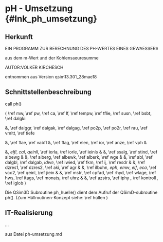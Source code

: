 pH - Umsetzung {#lnk_ph_umsetzung}
==================

## Herkunft ##

EIN PROGRAMM ZUR BERECHNUNG DES PH-WERTES EINES GEWAESSERS 

aus dem m-Wert und der Kohlensaeuresumme

AUTOR:VOLKER KIRCHESCH

entnommen aus Version qsim13.301_28mae18


## Schnittstellenbeschreibung ##

call ph()

( \ref mw, \ref pw, \ref ca, \ref lf, \ref tempw, \ref tflie, \ref susn, \ref bsbt, \ref dalgki

&, \ref dalggr, \ref dalgak, \ref dalgag, \ref po2p, \ref po2r, \ref rau, \ref vmitt, \ref tiefe

&, \ref flae, \ref vabfl
&, \ref flag, \ref elen, \ref ior, \ref anze, \ref vph                                 &

&, *elfl*, *cal*, *qeinll*, \ref iorla, \ref iorle, \ref ieinls                     &
&, \ref ssalg, \ref stind, \ref albewg                                     &
&, \ref alberg, \ref albewk, \ref alberk, \ref wge                               &
&, \ref abl, \ref dalgbl, \ref dalgab, *idwe*, \ref iwied, \ref fkm, \ref ij, \ref resdr              &
&, \ref dzres1, \ref dzres2, \ref aki, \ref agr                                  &
&, \ref ilbuhn, *eph*, *emw*, *elf*, *eca*, \ref vco2, \ref qeinl, \ref jiein                &
&, \ref mstr, \ref cpfad, \ref rhyd, \ref wlage, \ref hws, \ref itags, \ref monats, \ref uhrz                           &
&, \ref azstrs, \ref iphy , \ref kontroll , \ref iglob )

Die QSim3D Subroutine ph_huelle() dient dem Aufruf der QSimD-subroutine ph(). 
(Zum Hüllroutinen-Konzept siehe: \ref hüllen )


## IT-Realisierung ##

...

aus Datei ph-umsetzung.md

